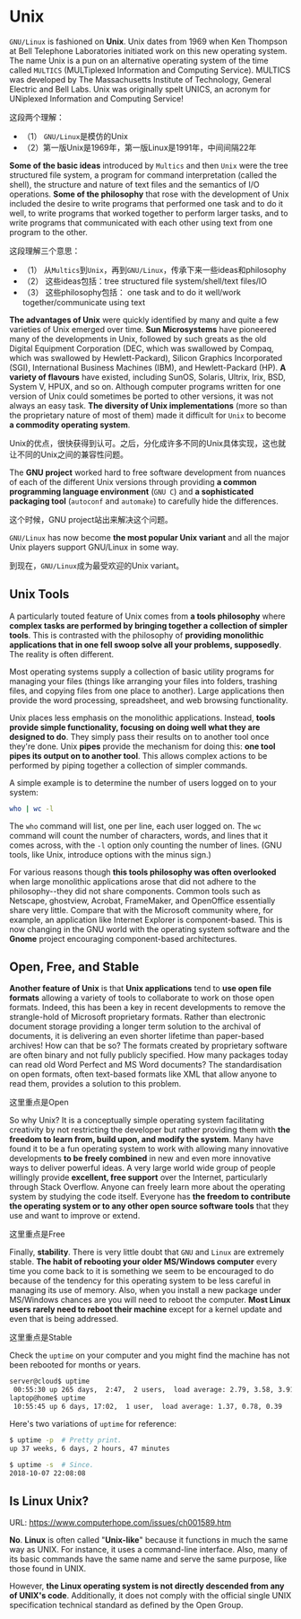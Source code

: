 # Unix

`GNU/Linux` is fashioned on **Unix**. Unix dates from 1969 when Ken Thompson at Bell Telephone Laboratories initiated work on this new operating system. The name Unix is a pun on an alternative operating system of the time called `MULTICS` (MULTiplexed Information and Computing Service). MULTICS was developed by The Massachusetts Institute of Technology, General Electric and Bell Labs. Unix was originally spelt UNICS, an acronym for UNiplexed Information and Computing Service!

这段两个理解：

- （1） `GNU/Linux`是模仿的Unix
- （2）第一版Unix是1969年，第一版Linux是1991年，中间间隔22年

**Some of the basic ideas** introduced by `Multics` and then `Unix` were the tree structured file system, a program for command interpretation (called the shell), the structure and nature of text files and the semantics of I/O operations. **Some of the philosophy** that rose with the development of Unix included the desire to write programs that performed one task and to do it well, to write programs that worked together to perform larger tasks, and to write programs that communicated with each other using text from one program to the other.

这段理解三个意思：

- （1） 从`Multics`到`Unix`，再到`GNU/Linux`，传承下来一些ideas和philosophy
- （2） 这些ideas包括：tree structured file system/shell/text files/IO
- （3） 这些philosophy包括： one task and to do it well/work together/communicate using text

**The advantages of Unix** were quickly identified by many and quite a few varieties of Unix emerged over time. **Sun Microsystems** have pioneered many of the developments in Unix, followed by such greats as the old Digital Equipment Corporation (DEC, which was swallowed by Compaq, which was swallowed by Hewlett-Packard), Silicon Graphics Incorporated (SGI), International Business Machines (IBM), and Hewlett-Packard (HP). **A variety of flavours** have existed, including SunOS, Solaris, Ultrix, Irix, BSD, System V, HPUX, and so on. Although computer programs written for one version of Unix could sometimes be ported to other versions, it was not always an easy task. **The diversity of Unix implementations** (more so than the proprietary nature of most of them) made it difficult for `Unix` to become **a commodity operating system**.

Unix的优点，很快获得到认可。之后，分化成许多不同的Unix具体实现，这也就让不同的Unix之间的兼容性问题。

The **GNU project** worked hard to free software development from nuances of each of the different Unix versions through providing **a common programming language environment** (`GNU C`) and **a sophisticated packaging tool** (`autoconf` and `automake`) to carefully hide the differences.

这个时候，GNU project站出来解决这个问题。

`GNU/Linux` has now become **the most popular Unix variant** and all the major Unix players support GNU/Linux in some way.

到现在，`GNU/Linux`成为最受欢迎的Unix variant。

## Unix Tools

A particularly touted feature of Unix comes from **a tools philosophy** where **complex tasks are performed by bringing together a collection of simpler tools**. This is contrasted with the philosophy of **providing monolithic applications that in one fell swoop solve all your problems, supposedly**. The reality is often different.

Most operating systems supply a collection of basic utility programs for managing your files (things like arranging your files into folders, trashing files, and copying files from one place to another). Large applications then provide the word processing, spreadsheet, and web browsing functionality.

Unix places less emphasis on the monolithic applications. Instead, **tools provide simple functionality, focusing on doing well what they are designed to do**. They simply pass their results on to another tool once they're done. Unix **pipes** provide the mechanism for doing this: **one tool pipes its output on to another tool**. This allows complex actions to be performed by piping together a collection of simpler commands.

A simple example is to determine the number of users logged on to your system: 

```bash
who | wc -l
```

The `who` command will list, one per line, each user logged on. The `wc` command will count the number of characters, words, and lines that it comes across, with the `-l` option only counting the number of lines. (GNU tools, like Unix, introduce options with the minus sign.)

For various reasons though **this tools philosophy was often overlooked** when large monolithic applications arose that did not adhere to the philosophy--they did not share components. Common tools such as Netscape, ghostview, Acrobat, FrameMaker, and OpenOffice essentially share very little. Compare that with the Microsoft community where, for example, an application like Internet Explorer is component-based. This is now changing in the GNU world with the operating system software and the **Gnome** project encouraging component-based architectures.

## Open, Free, and Stable

**Another feature of Unix** is that **Unix applications** tend to **use open file formats** allowing a variety of tools to collaborate to work on those open formats. Indeed, this has been a key in recent developments to remove the strangle-hold of Microsoft proprietary formats. Rather than electronic document storage providing a longer term solution to the archival of documents, it is delivering an even shorter lifetime than paper-based archives! How can that be so? The formats created by proprietary software are often binary and not fully publicly specified. How many packages today can read old Word Perfect and MS Word documents? The standardisation on open formats, often text-based formats like XML that allow anyone to read them, provides a solution to this problem.

这里重点是Open

So why Unix? It is a conceptually simple operating system facilitating creativity by not restricting the developer but rather providing them with **the freedom to learn from, build upon, and modify the system**. Many have found it to be a fun operating system to work with allowing many innovative developments **to be freely combined** in new and even more innovative ways to deliver powerful ideas. A very large world wide group of people willingly provide **excellent, free support** over the Internet, particularly through Stack Overflow. Anyone can freely learn more about the operating system by studying the code itself. Everyone has **the freedom to contribute the operating system or to any other open source software tools** that they use and want to improve or extend.

这里重点是Free

Finally, **stability**. There is very little doubt that `GNU` and `Linux` are extremely stable. **The habit of rebooting your older MS/Windows computer** every time you come back to it is something we seem to be encouraged to do because of the tendency for this operating system to be less careful in managing its use of memory. Also, when you install a new package under MS/Windows chances are you will need to reboot the computer. **Most Linux users rarely need to reboot their machine** except for a kernel update and even that is being addressed.

这里重点是Stable

Check the `uptime` on your computer and you might find the machine has not been rebooted for months or years.

```bash
server@cloud$ uptime
 00:55:30 up 265 days,  2:47,  2 users,  load average: 2.79, 3.58, 3.91
laptop@home$ uptime
 10:55:45 up 6 days, 17:02,  1 user,  load average: 1.37, 0.78, 0.39
```

Here's two variations of `uptime` for reference:

```bash
$ uptime -p  # Pretty print.
up 37 weeks, 6 days, 2 hours, 47 minutes

$ uptime -s  # Since.
2018-10-07 22:08:08
```

## Is Linux Unix?

URL: https://www.computerhope.com/issues/ch001589.htm

**No**. **Linux** is often called "**Unix-like**" because it functions in much the same way as UNIX. For instance, it uses a command-line interface. Also, many of its basic commands have the same name and serve the same purpose, like those found in UNIX.

However, **the Linux operating system is not directly descended from any of UNIX's code**. Additionally, it does not comply with the official single UNIX specification technical standard as defined by the Open Group.
